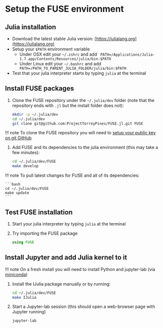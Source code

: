# Setup the FUSE environment

## Julia installation
* Download the latest stable Julia version: [https://julialang.org](https://julialang.org)
* Setup your `$PATH` environment variable
  - Under OSX edit your `~/.zshrc` and add ` PATH=/Applications/Julia-1.7.app/Contents/Resources/julia/bin:$PATH`
  - Under Linux edit your `~/.bashrc` and add ` PATH=/PATH_TO_PARENT_JULIA_FOLDER/julia/bin:$PATH`
* Test that your julia interpreter starts by typing `julia` at the terminal

## Install FUSE packages
1. Clone the FUSE repository under the `~/.julia/dev` folder (note that the repository ends with `.jl` but the install folder does not):
   ```bash
   mkdir -p ~/.julia/dev
   cd ~/.julia/dev
   git clone git@github.com:ProjectTorreyPines/FUSE.jl.git FUSE
   ```

!!! note
    To clone the FUSE repository you will need to [setup your public key on git GitHub](https://docs.github.com/en/authentication/connecting-to-github-with-ssh/adding-a-new-ssh-key-to-your-github-account)

1. Add FUSE and its dependencies to the julia environment (this may take a few minutes):
    ```bash
    cd ~/.julia/dev/FUSE
    make develop
    ```

!!! note
    To pull latest changes for FUSE and all of its dependencies:

    ```bash
    cd ~/.julia/dev/FUSE
    make update
    ```

## Test FUSE installation
1. Start your julia interpreter by typing `julia` at the terminal

1. Try importing the FUSE package
   ```julia
   using FUSE
   ```

## Install Jupyter and add Julia kernel to it
!!! note
    On a fresh install you will need to install Python and jupyter-lab (via [miniconda](https://docs.conda.io/en/latest/miniconda.html#latest-miniconda-installer-links))

1. Install the IJulia package manually or by running:
   ```bash
   cd ~/.julia/dev/FUSE
   make IJulia
   ```

1. Start a Jupyter-lab session (this should open a web-browser page with Jupyter running)
   ```bash
   jupyter-lab
   ```
